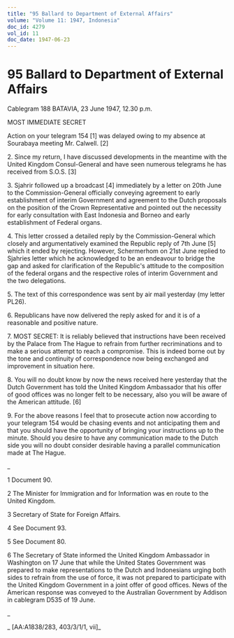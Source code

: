 ```yaml
---
title: "95 Ballard to Department of External Affairs"
volume: "Volume 11: 1947, Indonesia"
doc_id: 4279
vol_id: 11
doc_date: 1947-06-23
---
```


# 95 Ballard to Department of External Affairs

Cablegram 188 BATAVIA, 23 June 1947, 12.30 p.m.

MOST IMMEDIATE SECRET

Action on your telegram 154 [1] was delayed owing to my absence at Sourabaya meeting Mr. Calwell. [2]

2\. Since my return, I have discussed developments in the meantime with the United Kingdom Consul-General and have seen numerous telegrams he has received from S.O.S. [3]

3\. Sjahrir followed up a broadcast [4] immediately by a letter on 20th June to the Commission-General officially conveying agreement to early establishment of interim Government and agreement to the Dutch proposals on the position of the Crown Representative and pointed out the necessity for early consultation with East Indonesia and Borneo and early establishment of Federal organs.

4\. This letter crossed a detailed reply by the Commission-General which closely and argumentatively examined the Republic reply of 7th June [5] which it ended by rejecting. However, Schermerhom on 21st June replied to Sjahries letter which he acknowledged to be an endeavour to bridge the gap and asked for clarification of the Republic's attitude to the composition of the federal organs and the respective roles of interim Government and the two delegations.

5\. The text of this correspondence was sent by air mail yesterday (my letter PL26).

6\. Republicans have now delivered the reply asked for and it is of a reasonable and positive nature.

7\. MOST SECRET: It is reliably believed that instructions have been received by the Palace from The Hague to refrain from further recriminations and to make a serious attempt to reach a compromise. This is indeed borne out by the tone and continuity of correspondence now being exchanged and improvement in situation here.

8\. You will no doubt know by now the news received here yesterday that the Dutch Government has told the United Kingdom Ambassador that his offer of good offices was no longer felt to be necessary, also you will be aware of the American attitude. [6]

9\. For the above reasons I feel that to prosecute action now according to your telegram 154 would be chasing events and not anticipating them and that you should have the opportunity of bringing your instructions up to the minute. Should you desire to have any communication made to the Dutch side you will no doubt consider desirable having a parallel communication made at The Hague.

_

1 Document 90.

2 The Minister for Immigration and for Information was en route to the United Kingdom.

3 Secretary of State for Foreign Affairs.

4 See Document 93.

5 See Document 80.

6 The Secretary of State informed the United Kingdom Ambassador in Washington on 17 June that while the United States Government was prepared to make representations to the Dutch and Indonesians urging both sides to refrain from the use of force, it was not prepared to participate with the United Kingdom Government in a joint offer of good offices. News of the American response was conveyed to the Australian Government by Addison in cablegram D535 of 19 June.

_

_ [AA:A1838/283, 403/3/1/1, vii]_
